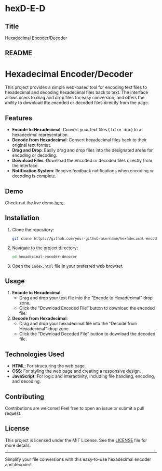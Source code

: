 # hexD-E-D
## Title
Hexadecimal Encoder/Decoder

## README

# Hexadecimal Encoder/Decoder

This project provides a simple web-based tool for encoding text files to hexadecimal and decoding hexadecimal files back to text. The interface allows users to drag and drop files for easy conversion, and offers the ability to download the encoded or decoded files directly from the page.

## Features

- **Encode to Hexadecimal**: Convert your text files (.txt or .doc) to a hexadecimal representation.
- **Decode from Hexadecimal**: Convert hexadecimal files back to their original text format.
- **Drag and Drop**: Easily drag and drop files into the designated areas for encoding or decoding.
- **Download Files**: Download the encoded or decoded files directly from the interface.
- **Notification System**: Receive feedback notifications when encoding or decoding is complete.

## Demo

Check out the live demo [here](https://your-github-username.github.io/hexadecimal-encoder-decoder/).

## Installation

1. Clone the repository:
    ```bash
    git clone https://github.com/your-github-username/hexadecimal-encoder-decoder.git
    ```
2. Navigate to the project directory:
    ```bash
    cd hexadecimal-encoder-decoder
    ```
3. Open the `index.html` file in your preferred web browser.

## Usage

1. **Encode to Hexadecimal**:
   - Drag and drop your text file into the "Encode to Hexadecimal" drop zone.
   - Click the "Download Encoded File" button to download the encoded file.
2. **Decode from Hexadecimal**:
   - Drag and drop your hexadecimal file into the "Decode from Hexadecimal" drop zone.
   - Click the "Download Decoded File" button to download the decoded file.

## Technologies Used

- **HTML**: For structuring the web page.
- **CSS**: For styling the web page and creating a responsive design.
- **JavaScript**: For logic and interactivity, including file handling, encoding, and decoding.

## Contributing

Contributions are welcome! Feel free to open an issue or submit a pull request.

## License

This project is licensed under the MIT License. See the [LICENSE](LICENSE) file for more details.

---

Simplify your file conversions with this easy-to-use hexadecimal encoder and decoder!
